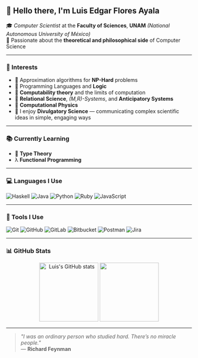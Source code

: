 ## 👋 Hello there, I'm Luis Edgar Flores Ayala

🎓 *Computer Scientist* at the **Faculty of Sciences**, **UNAM** *(National Autonomous University of México)*  
🔬 Passionate about the **theoretical and philosophical side** of Computer Science

---

### 🚀 Interests
- 📐 Approximation algorithms for **NP-Hard** problems  
- 🧠 Programming Languages and **Logic**  
- 🤯 **Computability theory** and the limits of computation  
- 🧬 **Relational Science**, *(M,R)-Systems*, and **Anticipatory Systems**  
- 🌌 **Computational Physics**
- 📣 I enjoy **Divulgatory Science** — communicating complex scientific ideas in simple, engaging ways

---

### 📚 Currently Learning
- 🧾 **Type Theory**  
- λ **Functional Programming**

---

### 💻 Languages I Use
![Haskell](https://img.shields.io/badge/-Haskell-5e5086?style=flat-square&logo=haskell&logoColor=white)
![Java](https://img.shields.io/badge/-Java-007396?style=flat-square&logo=java&logoColor=white)
![Python](https://img.shields.io/badge/-Python-3776AB?style=flat-square&logo=python&logoColor=white)
![Ruby](https://img.shields.io/badge/-Ruby-CC342D?style=flat-square&logo=ruby&logoColor=white)
![JavaScript](https://img.shields.io/badge/-JavaScript-F7DF1E?style=flat-square&logo=javascript&logoColor=black)

---

### 🧰 Tools I Use
![Git](https://img.shields.io/badge/-Git-F05032?style=flat-square&logo=git&logoColor=white)
![GitHub](https://img.shields.io/badge/-GitHub-181717?style=flat-square&logo=github&logoColor=white)
![GitLab](https://img.shields.io/badge/-GitLab-FC6D26?style=flat-square&logo=gitlab&logoColor=white)
![Bitbucket](https://img.shields.io/badge/-Bitbucket-0052CC?style=flat-square&logo=bitbucket&logoColor=white)
![Postman](https://img.shields.io/badge/-Postman-FF6C37?style=flat-square&logo=postman&logoColor=white)
![Jira](https://img.shields.io/badge/-Jira-0052CC?style=flat-square&logo=jira&logoColor=white)

---

### 📊 GitHub Stats
<p align="center">
  <img src="https://github-readme-stats.vercel.app/api?username=Edgar1081&show_icons=true&theme=radical" alt="Luis's GitHub stats" height="160"/>
  <img src="https://github-readme-stats.vercel.app/api/top-langs/?username=Edgar1081&layout=compact&theme=radical" height="160"/>
</p>

---
> *"I was an ordinary person who studied hard. There’s no miracle people."*  
> — **Richard Feynman**

